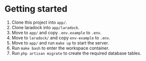# Getting started

1. Clone this project into `app/`.
2. Clone laradock into `app/laradock`.
3. Move to `app/` and copy `.env.example` to `.env`.
4. Move to `laradock/` and copy `env-example` to `.env`.
5. Move to `app/` and run `make up` to start the server.
6. Run `make bash` to enter the workspace container.
7. Run `php artisan migrate` to create the required database tables.
